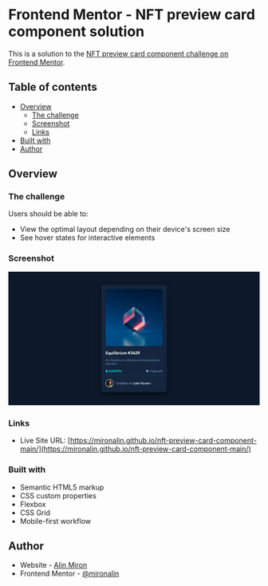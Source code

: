 # Frontend Mentor - NFT preview card component solution

This is a solution to the [NFT preview card component challenge on Frontend Mentor](https://www.frontendmentor.io/challenges/nft-preview-card-component-SbdUL_w0U).

## Table of contents

- [Overview](#overview)
  - [The challenge](#the-challenge)
  - [Screenshot](#screenshot)
  - [Links](#links)
- [Built with](#built-with)
- [Author](#author)

## Overview

### The challenge

Users should be able to:

- View the optimal layout depending on their device's screen size
- See hover states for interactive elements

### Screenshot

![](./screenshot.png)

### Links

- Live Site URL: [https://mironalin.github.io/nft-preview-card-component-main/](https://mironalin.github.io/nft-preview-card-component-main/)

### Built with

- Semantic HTML5 markup
- CSS custom properties
- Flexbox
- CSS Grid
- Mobile-first workflow

## Author

- Website - [Alin Miron](https://github.com/mironalin)
- Frontend Mentor - [@mironalin](https://www.frontendmentor.io/profile/mironalin)
